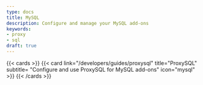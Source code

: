 ```yaml
---
type: docs
title: MySQL
description: Configure and manage your MySQL add-ons
keywords:
- proxy
- sql
draft: true
---
```

{{< cards >}}
 {{< card link="/developers/guides/proxysql" title="ProxySQL" subtitle= "Configure and use ProxySQL for MySQL add-ons" icon="mysql" >}}
{{< /cards >}}
